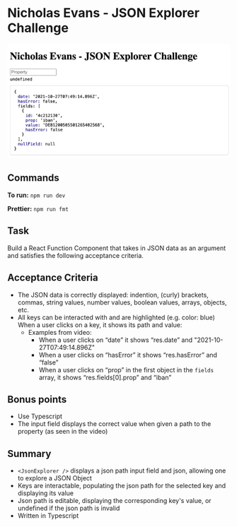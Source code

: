 # Nicholas Evans - JSON Explorer Challenge

![explorer.gif](explorer.gif)

## Commands 

**To run:** `npm run dev`

**Prettier:** `npm run fmt`

## Task

Build a React Function Component that takes in JSON data as an argument and satisfies the following acceptance criteria.

## Acceptance Criteria

- The JSON data is correctly displayed: indention, (curly) brackets, commas, string values, number values, boolean
  values, arrays, objects, etc.
- All keys can be interacted with and are highlighted (e.g. color: blue)
  When a user clicks on a key, it shows its path and value:
    - Examples from video:
        - When a user clicks on “date” it shows “res.date” and "2021-10-27T07:49:14.896Z"
        - When a user clicks on “hasError” it shows “res.hasError” and “false”
        - When a user clicks on “prop” in the first object in the `fields` array, it shows “res.fields[0].prop” and
          “iban”

## Bonus points

- Use Typescript
- The input field displays the correct value when given a path to the property (as seen in the video)

## Summary

- `<JsonExplorer />` displays a json path input field and json, allowing one to explore a JSON Object
- Keys are interactable, populating the json path for the selected key and displaying its value
- Json path is editable, displaying the corresponding key's value, or undefined if the json path is invalid
- Written in Typescript
